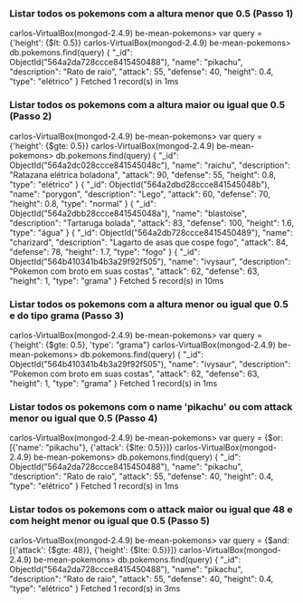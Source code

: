 ### Listar todos os pokemons com a altura menor que 0.5 (Passo 1)
carlos-VirtualBox(mongod-2.4.9) be-mean-pokemons> var query = {'height': {$lt: 0.5}}
carlos-VirtualBox(mongod-2.4.9) be-mean-pokemons> db.pokemons.find(query)
{
  "_id": ObjectId("564a2da728ccce8415450488"),
  "name": "pikachu",
  "description": "Rato de raio",
  "attack": 55,
  "defense": 40,
  "height": 0.4,
  "type": "elétrico"
}
Fetched 1 record(s) in 1ms

### Listar todos os pokemons com a altura maior ou igual que 0.5 (Passo 2)
carlos-VirtualBox(mongod-2.4.9) be-mean-pokemons> var query = {'height': {$gte: 0.5}}
carlos-VirtualBox(mongod-2.4.9) be-mean-pokemons> db.pokemons.find(query)
{
  "_id": ObjectId("564a2dc028ccce841545048c"),
  "name": "raichu",
  "description": "Ratazana elétrica boladona",
  "attack": 90,
  "defense": 55,
  "height": 0.8,
  "type": "elétrico"
}
{
  "_id": ObjectId("564a2dbd28ccce841545048b"),
  "name": "porygon",
  "description": "Lego",
  "attack": 60,
  "defense": 70,
  "height": 0.8,
  "type": "normal"
}
{
  "_id": ObjectId("564a2dbb28ccce841545048a"),
  "name": "blastoise",
  "description": "Tartaruga bolada",
  "attack": 83,
  "defense": 100,
  "height": 1.6,
  "type": "água"
}
{
  "_id": ObjectId("564a2db728ccce8415450489"),
  "name": "charizard",
  "description": "Lagarto de asas que cospe fogo",
  "attack": 84,
  "defense": 78,
  "height": 1.7,
  "type": "fogo"
}
{
  "_id": ObjectId("564b410341b4b3a29f92f505"),
  "name": "ivysaur",
  "description": "Pokemon com broto em suas costas",
  "attack": 62,
  "defense": 63,
  "height": 1,
  "type": "grama"
}
Fetched 5 record(s) in 10ms

### Listar todos os pokemons com a altura menor ou igual que 0.5 e do tipo grama (Passo 3)
carlos-VirtualBox(mongod-2.4.9) be-mean-pokemons> var query = {'height': {$gte: 0.5}, 'type': "grama"}
carlos-VirtualBox(mongod-2.4.9) be-mean-pokemons> db.pokemons.find(query)
{
  "_id": ObjectId("564b410341b4b3a29f92f505"),
  "name": "ivysaur",
  "description": "Pokemon com broto em suas costas",
  "attack": 62,
  "defense": 63,
  "height": 1,
  "type": "grama"
}
Fetched 1 record(s) in 1ms

### Listar todos os pokemons com o name 'pikachu' ou com attack menor ou igual que 0.5 (Passo 4)
carlos-VirtualBox(mongod-2.4.9) be-mean-pokemons> var query = {$or: [{'name': "pikachu"}, {'attack': {$lte: 0.5}}]}
carlos-VirtualBox(mongod-2.4.9) be-mean-pokemons> db.pokemons.find(query)
{
  "_id": ObjectId("564a2da728ccce8415450488"),
  "name": "pikachu",
  "description": "Rato de raio",
  "attack": 55,
  "defense": 40,
  "height": 0.4,
  "type": "elétrico"
}
Fetched 1 record(s) in 1ms

### Listar todos os pokemons com o attack maior ou igual que 48 e com height menor ou igual que 0.5 (Passo 5)
carlos-VirtualBox(mongod-2.4.9) be-mean-pokemons> var query = {$and: [{'attack': {$gte: 48}}, {'height': {$lte: 0.5}}]}
carlos-VirtualBox(mongod-2.4.9) be-mean-pokemons> db.pokemons.find(query)
{
  "_id": ObjectId("564a2da728ccce8415450488"),
  "name": "pikachu",
  "description": "Rato de raio",
  "attack": 55,
  "defense": 40,
  "height": 0.4,
  "type": "elétrico"
}
Fetched 1 record(s) in 3ms


